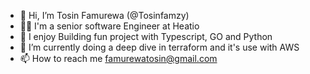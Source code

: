 - 👋 Hi, I’m Tosin Famurewa (@Tosinfamzy)
- 🙌🏾 I'm a senior software Engineer at Heatio
- 👀 I enjoy Building fun project with Typescript, GO and Python
- 🌱 I’m currently doing a deep dive in terraform and it's use with AWS 
- 📫 How to reach me famurewatosin@gmail.com

<!---
Tosinfamzy/Tosinfamzy is a ✨ special ✨ repository because its `README.md` (this file) appears on your GitHub profile.
You can click the Preview link to take a look at your changes.
--->

